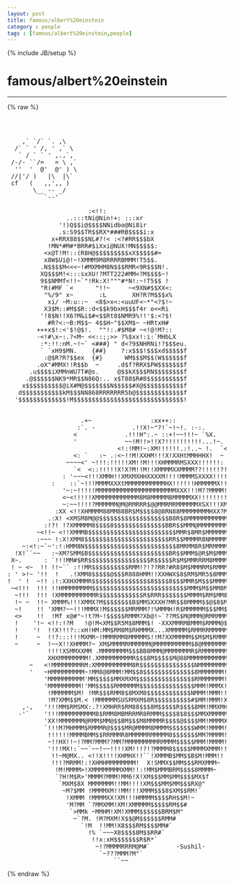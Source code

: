 ```yaml
---
layout: post
title: famous/albert%20einstein
category : people
tags : [famous/albert%20einstein,people]
---
```

{% include JB/setup %}
# famous/albert%20einstein
---
{% raw %}
<pre>



    ,` `/` `. ,\  
  /` ` &#039; /, &#039; ,` \   
   ` / ` ` &#039; ,.,`,   
 /-/- ``/=   = \ ,`  
  &#039;&#039;  &#039;  @&#039;  @&#039; ) \  
 //|&#039;/ )   |\  |\`    
 cf   (   ,,&#039;,, )   
       \__ -- _/    
          `--&#039;   

                      :&lt;!!:
                ..:::tNi@Nin!+: :::xr
              &#039;!)Q$$i@$$$$NNidbo@Ni8ir
              .s:S9$$TR$$RX*###RB$$$$i:x
            x+RRX88$$$NL#?!&lt; :&lt;?#RR$$$bX
           !MN*#M#*BRR#$iXxi@NUX!MN$$$$$:
          &lt;x@T!M!::(R8H@$$$$$$$$$xX$$$$$#=
          x8W$Ui@!~!XMMM9M8RRRRBMMM!T5$$.
         .N$$$$M&lt;&lt;&lt;~!#MXMHM8N$$$RMR&lt;9R$$$N!.
         XQ$$$M!&lt;:::sxXU!?MTT222#MM&lt;?M$$$$~!
         9$$NMMf&lt;!!~`&quot;!Rk:X!&quot;&quot;&quot;#*N!:~!T5$$ !
         &quot;R(#MF `&lt;      &quot;!!~     ~&lt;9XN#$$XX&lt;:
          &quot;%/9&quot; x~       :L       XH?R?M$$$x%
           xi/ ~M:u::~  &lt;8$&gt;x&lt;:&lt;uuUF&lt;~*&quot;&lt;?$!~
          X3$M::#M$$R::d&lt;$$k9bxH$$$f4r o&lt;&lt;Ri
         &#039;!8$N!!X6?M&amp;i$#&lt;$$Rt8$NMR9%!!&#039;$:&lt;?$!
           #R?&lt;:~B:M$$~ 4$$H~&quot;$$XM$~ ~HRtxH#
        +++x$!:&lt;&#039;$!@$!.  &quot;&quot;!:.#$M8# ~&lt;!@!M?::
        -&lt;!#\x~:.?&lt;M~ &lt;&lt;::;;&gt;&gt; ?%$xx!:i:`MHbLX
         :*:!!:nM.~!~` &lt;###} &quot; d&lt;?9$NHRNi!?$$$eu.
         ` `xH9$MN.    {##}    ?:x$$$!$$$xd$$$$$f
          :@$R?R?$$ex  {#}      WM$$$M$$(W$$$$$$f
        .oX&quot;#MMX!!R$$b  ~     .d$f?RRX$PW$$$$$$$f
      .u$$$$iXMMnWU7T#@s.     @$$kX$$$RN$$$$$$$$f
     .@$$$$$$NK9*MR$$N86Q:.. x$T88$R#8$$$$$$$$$$f
    x$$$$$$$$$$@iX#M@$$$$$$$N$$$$$#X@$$$$$$$$$$$f
   d$$$$$$$$$$$kM$$$NN868RRRRRRR5b@$$$$$$$$$$$$$f
  &#039;$$$$$$$$$$$$$!M$$$$$$$$$$$$$$$$$$$$$$$$$$$$$$!


                    .+~                :xx++::
                   :`. -          .!!X!~&quot;?!`~!~!. :-:.
                  &lt;             .!!!H&quot;:.~ ::+!~~!!!~ `%X.
                  &#039;             ~~!M!!&gt;!!X?!!!!!!!!!!...!~.
                              &lt;!:!MM!~:XM!!!!!!.:!..~ !.  `&lt;
                  &lt;: `   :~ .:&lt;~!!M!XXHM!!!X!XXHtMMHHHX!  ~ ~
                ~~~~&lt;&#039; ~!!!:!!!!!XM!!M!!!XHMMMRMSXXX!!!!!!:  &lt;`
                  `&lt;  &lt;::!!!!!X!X?M!!M!!XMMMMXXMMMM??!!!!!?!:~&lt;
               : &#039;~~~&lt;!!!XMMH!!XMXMXHHXXXXM!!!!MMMMSXXXX!!!!!!!~
            :    ::`~!!!MMMMXXXtMMMMMMMMMMMHX!!!!!!HMMMMMX!!!!!: ~
               &#039;~:~!!!!!MMMMMMMMMMMMMMMMMMMMMMXXX!!!M??MMMM!!X!!i:
               &lt;~&lt;!!!!!XMMMMMMMMMMMM8M8MMMMM8MMMMMXX!!!!!!!!X!?t?!:
               ~:~~!!!!?MMMMMM@M@RMRRR$@@MMRMRMMMMMMXSX!!!XMMMX&lt;?X!
             :XX &lt;!!XHMMMM88MM88BR$M$$$$8@8RN88MMMMMMMMHXX?MMMMMX!!!
           .:X! &lt;XMSM8M@@$$$$$$$$$$$$$$$$$$$B8R$8MMMMMMMMMMMMMMMMX!X
          :!?! !?XMMMMM8$$$$8$$$$$$$$$$$$$$BBR$$MMM@MMMMMMMMMMMMMM!!X
        ~&lt;!!~ &lt;!!XMMMB$$$$$$$$$$$$$$$$$$$$$$$$MMR$8MR$MMMMMMMMMMMMM!?!:
        :~~~ !:X!XMM8$$$$$$$$$$$$$$$$$$$$$$$RR$$MMMMR8NMMMMMMMMMMMMM&lt;!`-
    ~:&lt;!:~`~&#039;:!:HMM8N$$$$$$$$$$$$$$$$$$$$$$$$$8MRMM8R$MRMMMMMMMMRMMMX!
  !X!``~~   :~XM?SMM$B$$$$$$$$$$$$$$$$$$$$$$BR$$MMM$@R$M$MMMMMM$MMMMX?L
 X~.      : `!!!MM#$RR$$$$$$$$$$$$$$$$$R$$$$$R$M$MMRRRM8MMMMMMM$$MMMM!?:
 ! ~ &lt;~  !! !!~`` :!!MR$$$$$$$$$$RMM!?!??RR?#R8$M$MMMRM$RMMMM8MM$MMM!M!:&gt;
: &#039; &gt;!~ &#039;!!  !   .!XMM8$$$$$@$$$R888HMM!!XXHWX$8$RM$MR5$8MMMMR$$@MMM!!!&lt; ~
!  &#039; !  ~!! :!:XXHXMMMR$$$$$$$$$$$$$$$$8$$$$8$$$MMR$M$$$MMMMMM$$$MMM!!!!
 ~&lt;!!!  !!! !!HMMMMMMMM$$$$$$$$$$$$$$$$$$$$$$$$$$MMM$M$$MM8MMMR$$MMXX!!!!/:`
  ~!!!  !!! !XMMMMMMMMMMR$$$$$$$$$$$$R$RRR$$$$$$$MMMM$RM$MM8MM$$$M8MMMX!!!!:
  !~ ~  !!~ XMMM%!!!XMMX?M$$$$$$$$B$MMSXXXH?MR$$8MMMM$$@$8$M$B$$$$B$MMMX!!!!
  ~!    !! &#039;XMM?~~!!!MMMX!M$$$$$$MRMMM?!%MMMH!R$MMMMMM$$$MM$8$$$$$$MR@M!!!!!
  &lt;&gt;    !!  !Mf x@#&quot;~!t?M~!$$$$$RMMM?Xb@!~`??MS$M@MMM@RMRMMM$$$$$$RMMMMM!!!!
  !    &#039;!~ &lt;!!:!?M   !@!M&lt;XM$$R5M$8MMM$! -XXXMMRMBMMM$RMMM@$R$BR$MMMMX??!X!!
  !    &#039;!  !!X!!!?::xH!HM:MM$RM8M$RHMMMX...XMMMMM$RMMRRMMMMMMM8MMMMMMMMX!!X!
  !     ~  !!?:::!!!MXMR~!MMMRMM8MMMMMS!!M?XXMMMMM$$M$M$RMMMM8$RMMMMMMMM%X!!
  ~     ~  !~~X!!XHMMM?~ XM$MMMMRMMMMMM@MMMMMMMMMM$8@MMMMMMMMRMMMMM?!MMM%HX!
           !!!!XSMMXXMM .MMMMMMMM$$$BB8MMM@MMMMMMMR$RMMMMMMMMMMMMMMMXX!?H!XX
           XHXMMMMMMMM!.XMMMMMMMMMR$$$8M$$$$$M@88MMMMMMMMMMMMMMM!XMMMXX!!!XM
      ~   &lt;!MMMMMMMMRM:XMMMMMMMMMM8R$$$$$$$$$$$$$$$NMMMMMMMM?!MM!M8MXX!!/t!M
      &#039;   ~HMMMMMMMMM~!MM8@8MMM!MM$$8$$$$$$$$$$$$$$8MMMMMMM!!XMMMM$8MR!MX!MM
          &#039;MMMMMMMMMM&#039;MM$$$$$MMXMXM$$$$$$$$$$$$$$$$RMMMMMMM!!MMM$$$$MMMMM&lt;!M
          &#039;MMMMMMMMM!&#039;MM$$$$$RMMMMMM$$$$$$$$$$$$$$$MMM!MMMX!!MM$$$$$M$$M$M!M
           !MMMMMM$M! !MR$$$RMM8$8MXM8$$$$$$$$$$$$NMMM!MMM!!!?MRR$$RXM$$MR!M
           !M?XMM$$M.&lt; !MMMMMMSUSRMXM$8R$$$$$$$$$$#$MM!MMM!X!t8$M$MMMHMRMMX$
    ,-,   &#039;!!!MM$RMSMX:.?!XMHRR$RM88$$$8M$$$$$R$$$$8MM!MMXMH!M$$RMMMMRNMMX!$
   -&#039;`    &#039;!!!MMMMMMMMMM8$RMM8MBMRRMR8RMMM$$$$8$8$$$MMXMMMMM!MR$MM!M?MMMMMM$
          &#039;XX!MMMMMMM@RMM$MM@$$BM$$$M8MMMMR$$$$@$$$$MM!MMMMXX$MRM!XH!!??XMMM
          `!!!M?MHMMM$RMMMR@$$$$MR@MMMM8MMMM$$$$$$$WMM!MMMM!M$RMM!!.MM!%M?~!
           !!!!!!MMMMBMM$$RRMMMR8MMMMMRMMMMM8$$$$$$$MM?MMMM!f#RM~    `~!!!~!
           ~!!HX!!~!?MM?MMM??MM?MMMMMMMMMRMMMM$$$$$MMM!MMMM!!
           &#039;!!!MX!:`~~`~~!~~!!!!XM!!!?!?MMMM8$$$$$MMMMXMMM!!
            !!~M@MX.. &lt;!!X!!!!XHMHX!!``!XMMMB$MM$$B$M!MMM!!
            !!!?MRMM!:!XHMHMMMMMMMM!  X!SMMX$$MM$$$RMXMMM~
             !M!MMMM&gt;!XMMMMMMMMXMM!!:!MM$MMMBRM$$$$8MMMM~
             `?H!M$R&gt;&#039;MMMM?MMM!MM6!X!XM$$$MM$MM$$$$MX$f
              `MXM$8X MMMMMMM!!MM!!!!XM$$$MM$MM$$$RX@&quot;
               ~M?$MM !MMMMXM!!MM!!!XMMM$$$8$XM$$RM!`
                !XMMM !MMMMXX!XM!!!HMMMM$$$$RH$$M!~
                &#039;M?MM `?MMXMM!XM!XMMMMM$$$$$RM$$#
                 `&gt;MMk ~MMHM!XM!XMMM$$$$$$BRM$M&quot;
                  ~`?M. !M?MXM!X$$@M$$$$$$RMM#
                    `!M  !!MM!X8$$$RM$$$$MM#`
                      !% `~~~X8$$$$8M$$RR#`
                       !!x:xH$$$$$$$R$R*`
                        ~!?MMMMRRRM@M#`       -Sushil-
                         `~???MMM?M&quot;`
                             ``~~ </pre>
{% endraw %}
